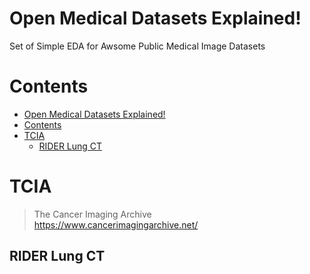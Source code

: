 # Open Medical Datasets Explained!
Set of Simple EDA for Awsome Public Medical Image Datasets

# Contents
- [Open Medical Datasets Explained!](#open-medical-datasets-explained)
- [Contents](#contents)
- [TCIA](#tcia)
  - [RIDER Lung CT](#rider-lung-ct)

# TCIA
> The Cancer Imaging Archive  
> https://www.cancerimagingarchive.net/
## RIDER Lung CT
